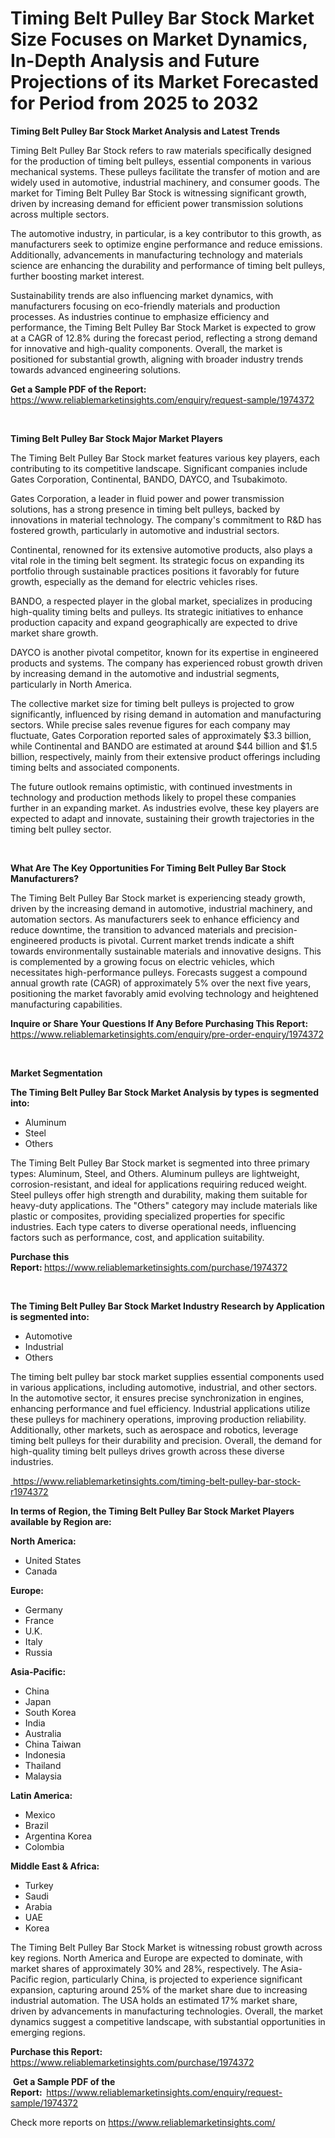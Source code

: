 <p><h1>Timing Belt Pulley Bar Stock Market Size Focuses on Market Dynamics, In-Depth Analysis and Future Projections of its Market Forecasted for Period from 2025 to 2032</h1></p><p><strong>Timing Belt Pulley Bar Stock Market Analysis and Latest Trends</strong></p>
<p><p>Timing Belt Pulley Bar Stock refers to raw materials specifically designed for the production of timing belt pulleys, essential components in various mechanical systems. These pulleys facilitate the transfer of motion and are widely used in automotive, industrial machinery, and consumer goods. The market for Timing Belt Pulley Bar Stock is witnessing significant growth, driven by increasing demand for efficient power transmission solutions across multiple sectors. </p><p>The automotive industry, in particular, is a key contributor to this growth, as manufacturers seek to optimize engine performance and reduce emissions. Additionally, advancements in manufacturing technology and materials science are enhancing the durability and performance of timing belt pulleys, further boosting market interest. </p><p>Sustainability trends are also influencing market dynamics, with manufacturers focusing on eco-friendly materials and production processes. As industries continue to emphasize efficiency and performance, the Timing Belt Pulley Bar Stock Market is expected to grow at a CAGR of 12.8% during the forecast period, reflecting a strong demand for innovative and high-quality components. Overall, the market is positioned for substantial growth, aligning with broader industry trends towards advanced engineering solutions.</p></p>
<p><strong>Get a Sample PDF of the Report:&nbsp;</strong> <a href="https://www.reliablemarketinsights.com/enquiry/request-sample/1974372?utm_campaign=2609&utm_medium=2&utm_source=Github&utm_content=ia&utm_term=20022025&utm_id=timing-belt-pulley-bar-stock">https://www.reliablemarketinsights.com/enquiry/request-sample/1974372</a></p>
<p>&nbsp;</p>
<p><strong>Timing Belt Pulley Bar Stock Major Market Players</strong></p>
<p><p>The Timing Belt Pulley Bar Stock market features various key players, each contributing to its competitive landscape. Significant companies include Gates Corporation, Continental, BANDO, DAYCO, and Tsubakimoto. </p><p>Gates Corporation, a leader in fluid power and power transmission solutions, has a strong presence in timing belt pulleys, backed by innovations in material technology. The company's commitment to R&D has fostered growth, particularly in automotive and industrial sectors.</p><p>Continental, renowned for its extensive automotive products, also plays a vital role in the timing belt segment. Its strategic focus on expanding its portfolio through sustainable practices positions it favorably for future growth, especially as the demand for electric vehicles rises.</p><p>BANDO, a respected player in the global market, specializes in producing high-quality timing belts and pulleys. Its strategic initiatives to enhance production capacity and expand geographically are expected to drive market share growth.</p><p>DAYCO is another pivotal competitor, known for its expertise in engineered products and systems. The company has experienced robust growth driven by increasing demand in the automotive and industrial segments, particularly in North America.</p><p>The collective market size for timing belt pulleys is projected to grow significantly, influenced by rising demand in automation and manufacturing sectors. While precise sales revenue figures for each company may fluctuate, Gates Corporation reported sales of approximately $3.3 billion, while Continental and BANDO are estimated at around $44 billion and $1.5 billion, respectively, mainly from their extensive product offerings including timing belts and associated components.</p><p>The future outlook remains optimistic, with continued investments in technology and production methods likely to propel these companies further in an expanding market. As industries evolve, these key players are expected to adapt and innovate, sustaining their growth trajectories in the timing belt pulley sector.</p></p>
<p>&nbsp;</p>
<p><strong>What Are The Key Opportunities For Timing Belt Pulley Bar Stock Manufacturers?</strong></p>
<p><p>The Timing Belt Pulley Bar Stock market is experiencing steady growth, driven by the increasing demand in automotive, industrial machinery, and automation sectors. As manufacturers seek to enhance efficiency and reduce downtime, the transition to advanced materials and precision-engineered products is pivotal. Current market trends indicate a shift towards environmentally sustainable materials and innovative designs. This is complemented by a growing focus on electric vehicles, which necessitates high-performance pulleys. Forecasts suggest a compound annual growth rate (CAGR) of approximately 5% over the next five years, positioning the market favorably amid evolving technology and heightened manufacturing capabilities.</p></p>
<p><strong>Inquire or Share Your Questions If Any Before Purchasing This Report:</strong> <a href="https://www.reliablemarketinsights.com/enquiry/pre-order-enquiry/1974372?utm_campaign=2609&utm_medium=2&utm_source=Github&utm_content=ia&utm_term=20022025&utm_id=timing-belt-pulley-bar-stock">https://www.reliablemarketinsights.com/enquiry/pre-order-enquiry/1974372</a></p>
<p>&nbsp;</p>
<p><strong>Market Segmentation</strong></p>
<p><strong>The Timing Belt Pulley Bar Stock Market Analysis by types is segmented into:</strong></p>
<p><ul><li>Aluminum</li><li>Steel</li><li>Others</li></ul></p>
<p><p>The Timing Belt Pulley Bar Stock market is segmented into three primary types: Aluminum, Steel, and Others. Aluminum pulleys are lightweight, corrosion-resistant, and ideal for applications requiring reduced weight. Steel pulleys offer high strength and durability, making them suitable for heavy-duty applications. The "Others" category may include materials like plastic or composites, providing specialized properties for specific industries. Each type caters to diverse operational needs, influencing factors such as performance, cost, and application suitability.</p></p>
<p><strong>Purchase this Report:&nbsp;</strong><a href="https://www.reliablemarketinsights.com/purchase/1974372?utm_campaign=2609&utm_medium=2&utm_source=Github&utm_content=ia&utm_term=20022025&utm_id=timing-belt-pulley-bar-stock">https://www.reliablemarketinsights.com/purchase/1974372</a></p>
<p>&nbsp;</p>
<p><strong>The Timing Belt Pulley Bar Stock Market Industry Research by Application is segmented into:</strong></p>
<p><ul><li>Automotive</li><li>Industrial</li><li>Others</li></ul></p>
<p><p>The timing belt pulley bar stock market supplies essential components used in various applications, including automotive, industrial, and other sectors. In the automotive sector, it ensures precise synchronization in engines, enhancing performance and fuel efficiency. Industrial applications utilize these pulleys for machinery operations, improving production reliability. Additionally, other markets, such as aerospace and robotics, leverage timing belt pulleys for their durability and precision. Overall, the demand for high-quality timing belt pulleys drives growth across these diverse industries.</p></p>
<p><a href="https://www.reliablemarketinsights.com/timing-belt-pulley-bar-stock-r1974372?utm_campaign=2609&utm_medium=2&utm_source=Github&utm_content=ia&utm_term=20022025&utm_id=timing-belt-pulley-bar-stock">&nbsp;https://www.reliablemarketinsights.com/timing-belt-pulley-bar-stock-r1974372</a></p>
<p><strong>In terms of Region, the Timing Belt Pulley Bar Stock Market Players available by Region are:</strong></p>
<p>
    <p> <strong> North America: </strong>
        <ul>
            <li>United States</li>
            <li>Canada</li>
        </ul>
        </p> 
    <p> <strong> Europe: </strong>
        <ul>
            <li>Germany</li>
            <li>France</li>
            <li>U.K.</li>
            <li>Italy</li>
            <li>Russia</li>
        </ul>
        </p> 
    <p> <strong> Asia-Pacific: </strong>
        <ul>
            <li>China</li>
            <li>Japan</li>
            <li>South Korea</li>
            <li>India</li>
            <li>Australia</li>
            <li>China Taiwan</li>
            <li>Indonesia</li>
            <li>Thailand</li>
            <li>Malaysia</li>
        </ul>
        </p> 
    <p> <strong> Latin America: </strong>
        <ul>
            <li>Mexico</li>
            <li>Brazil</li>
            <li>Argentina Korea</li>
            <li>Colombia</li>
        </ul>
        </p> 
    <p> <strong> Middle East & Africa: </strong>
        <ul>
            <li>Turkey</li>
            <li>Saudi</li>
            <li>Arabia</li>
            <li>UAE</li>
            <li>Korea</li>
        </ul>
    </p>
    </p>
<p><p>The Timing Belt Pulley Bar Stock Market is witnessing robust growth across key regions. North America and Europe are expected to dominate, with market shares of approximately 30% and 28%, respectively. The Asia-Pacific region, particularly China, is projected to experience significant expansion, capturing around 25% of the market share due to increasing industrial automation. The USA holds an estimated 17% market share, driven by advancements in manufacturing technologies. Overall, the market dynamics suggest a competitive landscape, with substantial opportunities in emerging regions.</p></p>
<p><strong>Purchase this Report: </strong><a href="https://www.reliablemarketinsights.com/purchase/1974372?utm_campaign=2609&utm_medium=2&utm_source=Github&utm_content=ia&utm_term=20022025&utm_id=timing-belt-pulley-bar-stock">https://www.reliablemarketinsights.com/purchase/1974372</a></p>
<p>&nbsp;<strong>Get a Sample PDF of the Report:&nbsp;&nbsp;</strong><a href="https://www.reliablemarketinsights.com/enquiry/request-sample/1974372?utm_campaign=2609&utm_medium=2&utm_source=Github&utm_content=ia&utm_term=20022025&utm_id=timing-belt-pulley-bar-stock">https://www.reliablemarketinsights.com/enquiry/request-sample/1974372</a></p>
<p><strong></strong></p>
<p>Check more reports on <a href="https://www.reliablemarketinsights.com/?utm_campaign=2609&utm_medium=2&utm_source=Github&utm_content=ia&utm_term=20022025&utm_id=timing-belt-pulley-bar-stock">https://www.reliablemarketinsights.com/</a></p>